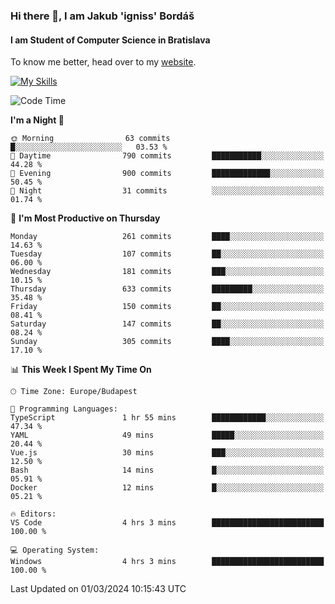 ### Hi there 👋, I am Jakub 'igniss' Bordáš

#### I am Student of Computer Science in Bratislava
To know me better, head over to my [website](https://bordas.sk).

[![My Skills](https://skillicons.dev/icons?i=js,html,css,figma,svelte,java,kotlin,python,postgresql,typescript,nest,nodejs)](https://bordas.sk)


<!--START_SECTION:waka-->
![Code Time](http://img.shields.io/badge/Code%20Time-1%2C416%20hrs%2019%20mins-blue)

**I'm a Night 🦉** 

```text
🌞 Morning                63 commits          █░░░░░░░░░░░░░░░░░░░░░░░░   03.53 % 
🌆 Daytime                790 commits         ███████████░░░░░░░░░░░░░░   44.28 % 
🌃 Evening                900 commits         █████████████░░░░░░░░░░░░   50.45 % 
🌙 Night                  31 commits          ░░░░░░░░░░░░░░░░░░░░░░░░░   01.74 % 
```
📅 **I'm Most Productive on Thursday** 

```text
Monday                   261 commits         ████░░░░░░░░░░░░░░░░░░░░░   14.63 % 
Tuesday                  107 commits         ██░░░░░░░░░░░░░░░░░░░░░░░   06.00 % 
Wednesday                181 commits         ███░░░░░░░░░░░░░░░░░░░░░░   10.15 % 
Thursday                 633 commits         █████████░░░░░░░░░░░░░░░░   35.48 % 
Friday                   150 commits         ██░░░░░░░░░░░░░░░░░░░░░░░   08.41 % 
Saturday                 147 commits         ██░░░░░░░░░░░░░░░░░░░░░░░   08.24 % 
Sunday                   305 commits         ████░░░░░░░░░░░░░░░░░░░░░   17.10 % 
```


📊 **This Week I Spent My Time On** 

```text
🕑︎ Time Zone: Europe/Budapest

💬 Programming Languages: 
TypeScript               1 hr 55 mins        ████████████░░░░░░░░░░░░░   47.34 % 
YAML                     49 mins             █████░░░░░░░░░░░░░░░░░░░░   20.44 % 
Vue.js                   30 mins             ███░░░░░░░░░░░░░░░░░░░░░░   12.50 % 
Bash                     14 mins             █░░░░░░░░░░░░░░░░░░░░░░░░   05.91 % 
Docker                   12 mins             █░░░░░░░░░░░░░░░░░░░░░░░░   05.21 % 

🔥 Editors: 
VS Code                  4 hrs 3 mins        █████████████████████████   100.00 % 

💻 Operating System: 
Windows                  4 hrs 3 mins        █████████████████████████   100.00 % 
```


 Last Updated on 01/03/2024 10:15:43 UTC
<!--END_SECTION:waka-->
